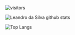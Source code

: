 ![visitors](https://visitor-badge.glitch.me/badge?page_id=LeandrodaSilva&left_color=green&right_color=red)


![Leandro da Silva github stats](https://github-readme-stats.vercel.app/api?username=leandrodasilva&count_private=true&count_private=true&title_color=ffffff&text_color=ffffff&icon_color=ffffff&bg_color=000000&locale=pt-br)

![Top Langs](https://github-readme-stats.vercel.app/api/top-langs/?username=leandrodasilva&layout=compact&title_color=ffffff&text_color=ffffff&icon_color=ffffff&bg_color=000000&locale=pt-br)
